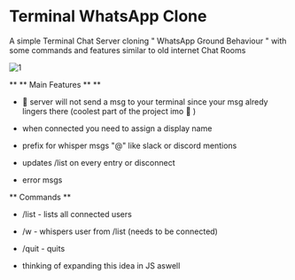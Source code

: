 # Terminal WhatsApp Clone

A simple Terminal Chat Server cloning " WhatsApp Ground Behaviour " with some commands and features similar to old internet Chat Rooms

![1](https://github.com/martimAredeSantos/Simple-terminal-WhatsAppClone/assets/147712420/5735a234-1eee-4c4b-83d1-e3e793de6931)

** ** Main Features ** **

- 👀 server will not send a msg to your terminal since your msg alredy lingers there (coolest part of the project imo 👀 )
- when connected you need to assign a display name
  
- prefix for whisper msgs "@" like slack or discord mentions
- updates /list on every entry or disconnect
- error msgs

** Commands **
- /list - lists all connected users
- /w - whispers user from /list (needs to be connected)
- /quit - quits

- thinking of expanding this idea in JS aswell 

